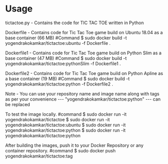 # Usage
tictactoe.py - Contains the code for TIC TAC TOE written in Python

Dockerfile - Contains code for Tic Tac Toe game build on Ubuntu 18.04 as a base container (66 MB)
#Command
$ sudo docker build -t yogendrakokamkar/tictactoe:ubuntu -f Dockerfile .


Dockerfile1 - Contains code for Tic Tac Toe game build on Python Slim as a base container (47 MB)
#Command
$ sudo docker build -t yogendrakokamkar/tictactoe:pythonSlim -f Dockerfile1 .


Dockerfile2 - Contains code for Tic Tac Toe game build on Python Apline as a base container (19 MB)
#Command
$ sudo docker build -t yogendrakokamkar/tictactoe:python -f Dockerfile2 .

Note - You can use your repository name and image name along with tags as per your convenience --- "yogendrakokamkar/tictactoe:python" --- can be replaced


To test the image locally.
#command
$ sudo docker run -it yogendrakokamkar/tictactoe
$ sudo docker run -it yogendrakokamkar/tictactoe:ubuntu
$ sudo docker run -it yogendrakokamkar/tictactoe:python
$ sudo docker run -it yogendrakokamkar/tictactoe:python


After building the images, push it to your Docker Repository or any container repository.
#command
$ sudo docker push yogendrakokamkar/tictactoe:tag
